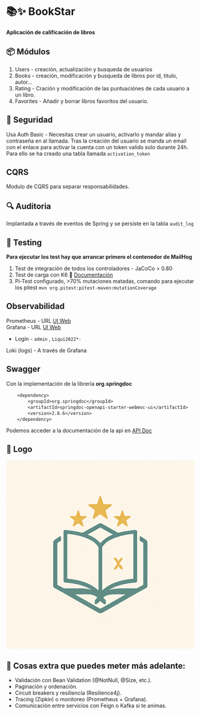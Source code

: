 # 📚✨ BookStar
**Aplicación de calificación de libros**

## 📦 Módulos

1. Users - creación, actualización y busqueda de usuarios
2. Books - creación, modificación y busqueda de libros por id, titulo, autor...
3. Rating - Cración y modificación de las puntuaciónes de cada usuario a un libro.
4. Favorites - Añadir y borrar libros favoritos del usuario.

## 🔐 Seguridad
Usa Auth Basic - Necesitas crear un usuario, activarlo y mandar alias y contraseña en al llamada.
Tras la creación del usuario se manda un email con el enlace para activar la cuenta con un token valido solo durante 24h.
Para ello se ha creado una tabla llamada ``activation_token``

## CQRS
Modulo de CQRS para separar responsabilidades.

## 🔍 Auditoria
Implantada a través de eventos de Spring y se persiste en la tabla ``audit_log``

## 🧪 Testing
**Para ejecutar los test hay que arrancar primero el contenedor de MailHog**
1. Test de integración de todos los controladores - JaCoCo > 0.80
2. Test de carga con K6 🗻 [Documentación](test-k6/k6-docs.md) 
3. Pi-Test configurado, >70% mutaciones matadas, comando para ejecutar los pitest  ``mvn org.pitest:pitest-maven:mutationCoverage``

## Observabilidad
Prometheus - URL [UI Web](http://localhost:9090/query)  
Grafana - URL [UI Web](http://localhost:3000/)
 - Login - ``admin`` ,  ``Liqui2022*-``     

Loki (logs) - A través de Grafana

## Swagger
Con la implementación de la librería **org.springdoc**
````
    <dependency>
        <groupId>org.springdoc</groupId>
        <artifactId>springdoc-openapi-starter-webmvc-ui</artifactId>
        <version>2.8.6</version>
    </dependency>
````
Podemos acceder a la documentación de la api en [API Doc](http://localhost:8080/bookstar/swagger-ui/index.html)

## 🎨 Logo
![Logo de BookStar](src/main/resources/static/logo.png)

## 🚀 Cosas extra que puedes meter más adelante:
* Validación con Bean Validation (@NotNull, @Size, etc.).
* Paginación y ordenación.
* Circuit breakers y resiliencia (Resilience4j).
* Tracing (Zipkin) o monitoreo (Prometheus + Grafana).
* Comunicación entre servicios con Feign o Kafka si te animas.